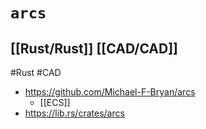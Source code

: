# `arcs`
## [[Rust/Rust]] [[CAD/CAD]]
#Rust #CAD

* https://github.com/Michael-F-Bryan/arcs
	* [[ECS]]
* https://lib.rs/crates/arcs
